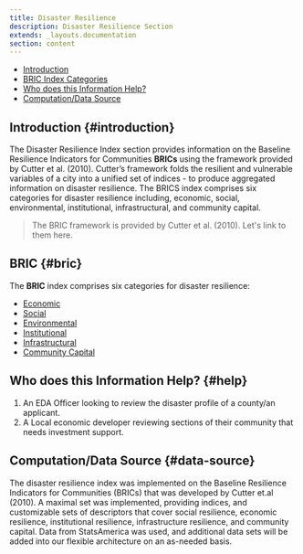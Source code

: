 ```yaml
---
title: Disaster Resilience
description: Disaster Resilience Section
extends: _layouts.documentation
section: content
---
```


- [Introduction](#introduction)
- [BRIC Index Categories](#bric)
- [Who does this Information Help?](#help)
- [Computation/Data Source](#data-source)

## Introduction {#introduction}
The Disaster Resilience Index section provides information on the Baseline Resilience Indicators for Communities **BRICs** using the framework provided by Cutter et al. (2010). Cutter’s framework folds the resilient and vulnerable variables of a city into a unified set of indices - to produce aggregated information on disaster resilience. The BRICS index comprises six categories for disaster resilience including, economic, social, environmental, institutional, infrastructural, and community capital. 


> The BRIC framework is provided by Cutter et al. (2010). Let's link to them here.

## BRIC {#bric}
The **BRIC** index comprises six categories for disaster resilience:

- [Economic](#economic)
- [Social](#social)
- [Environmental](#environmental)
- [Institutional](#institutional)
- [Infrastructural](#infrastructural)
- [Community Capital](#community-capital)

## Who does this Information Help? {#help}
1. An EDA Officer looking to review the disaster profile of a county/an applicant.
2. A Local economic developer reviewing sections of their community that needs investment support.


## Computation/Data Source {#data-source}
The disaster resilience index was implemented on the Baseline Resilience Indicators for Communities (BRICs) that was developed by Cutter et.al (2010). A maximal set was implemented, providing indices, and customizable sets of descriptors that cover social resilience, economic resilience, institutional resilience, infrastructure resilience, and community capital. Data from StatsAmerica was used, and additional data sets will be added into our flexible architecture on an as-needed basis. 
